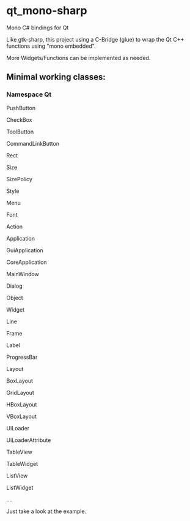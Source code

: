 # qt_mono-sharp
Mono C# bindings for Qt

Like gtk-sharp, this project using a C-Bridge (glue) to wrap the Qt C++ functions using "mono embedded".

More Widgets/Functions can be implemented as needed.

## Minimal working classes:

### Namespace Qt

  PushButton
  
  CheckBox
  
  ToolButton
  
  CommandLinkButton

  Rect
  
  Size
  
  SizePolicy
  
  Style
  
  Menu
  
  Font
  
  Action
  
  Application
  
  GuiApplication
  
  CoreApplication
  
  MainWindow
  
  Dialog
  
  Object
  
  Widget
  
  Line
  
  Frame
  
  Label
  
  ProgressBar
  
  Layout
  
  BoxLayout
  
  GridLayout
  
  HBoxLayout
  
  VBoxLayout
  
  UiLoader
  
  UiLoaderAttribute
  
  TableView
  
  TableWidget
  
  ListView
  
  ListWidget
  
  ....
  
  
  Just take a look at the example.
